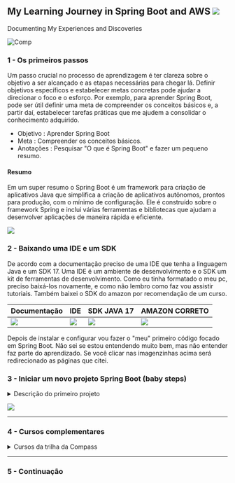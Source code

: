 
## My Learning Journey in Spring Boot and AWS    ![](https://img.shields.io/badge/data-05%2F04-lightgrey)                                                     
Documenting My Experiences and Discoveries

![Comp](https://user-images.githubusercontent.com/113571898/230207820-c692edfd-04e1-47bf-a176-4252bf27fe9a.png)

### 1 - Os primeiros passos  
Um passo crucial no processo de aprendizagem é ter clareza sobre o objetivo a ser alcançado e as etapas necessárias para chegar lá. Definir objetivos específicos e estabelecer metas concretas pode ajudar a direcionar o foco e o esforço. Por exemplo, para aprender Spring Boot, pode ser útil definir uma meta de compreender os conceitos básicos e, a partir daí, estabelecer tarefas práticas que me ajudem a consolidar o conhecimento adquirido.
- Objetivo : Aprender Spring Boot
- Meta : Compreender os conceitos básicos.
- Anotações : Pesquisar "O que é Spring Boot" e fazer um pequeno resumo.

#### Resumo

Em um super resumo o Spring Boot é um framework para criação de aplicativos Java que simplifica  a criação de aplicativos autônomos, prontos para produção, com o mínimo de configuração. Ele é construído sobre o framework Spring e inclui várias ferramentas e bibliotecas que ajudam a desenvolver aplicações de maneira rápida e eficiente. 


![](https://img.shields.io/badge/data-06%2F04-lightgrey)
### 2 - Baixando uma IDE e um SDK

De acordo com a documentação preciso de uma IDE que tenha a linguagem Java e um SDK 17. Uma IDE é um ambiente de desenvolvimento e o SDK um kit de ferramentas de desenvolvimento. Como eu tinha formatado o meu pc, preciso baixá-los novamente, e como não lembro como faz vou assistir tutoriais. Também baixei o SDK do amazon por recomendação de um curso.


 | Documentação | IDE                                                        |  SDK JAVA 17                                                     |  AMAZON CORRETO            |
 |--------------|------------------------------------------------------------|------------------------------------------------------------------|----------------------------|
 | <div><a href="https://spring.io/quickstart" target="_blank"><img src="https://img.shields.io/badge/Spring-6DB33F?style=for-the-badge&logo=spring&logoColor=white" target="_blank"></a></div>|<div><a href="https://code.visualstudio.com/" target="_blank"><img src="https://img.shields.io/badge/VSCode-0078D4?style=for-the-badge&logo=visual%20studio%20code&logoColor=white" target="_blank"></a></div>|<div><a href="https://www.oracle.com/java/technologies/downloads/#jdk17-windows" target="_blank"><img src="https://img.shields.io/badge/Oracle-F80000?style=for-the-badge&logo=oracle&logoColor=black" target="_blank"></a></div>|<div><a href="https://aws.amazon.com/pt/corretto/?filtered-posts.sort-by=item.additionalFields.createdDate&filtered-posts.sort-order=desc" target="_blank"><img src="https://img.shields.io/badge/Amazon%20AWS-232F3E.svg?style=for-the-badge&logo=Amazon-AWS&logoColor=white " target="_blank"></a></div>|
 
 Depois de instalar e configurar vou fazer o "meu" primeiro código focado em Spring Boot. Não sei se estou entendendo muito bem, mas não entender faz parte do aprendizado. Se você clicar nas imagenzinhas acima será redirecionado as páginas que citei.
 

### 3 - Iniciar um novo projeto Spring Boot (baby steps) 
<details>

<summary> Descrição do primeiro projeto </summary>

 #### PASSO 1 - CRIAR

- Cliquei nesse link https://start.spring.io/ 
- Configurei como no gif abaixo

![spring](https://user-images.githubusercontent.com/113571898/230308331-00561c79-abbd-4bdf-bb43-cff0b0368543.gif)

- Cliquei em 'ADD DEPENDENCIES' e selecionei Spring Web
- Depois apertei 'CTROL' + 'ENTER'
- Salvei o arquivo 'demo.zip' e extrai seu conteúdo
#### PASSO 2 - MODIFICAR

- Abri a IDE, selecionei a pasta demo e localizei o arquivo ``DemoApplication.java`` na ``src/main/java/com/example/demo``
- Subistitui o que estava no arquivo por este código abaixo

```` java
package com.example.demo;
import org.springframework.boot.SpringApplication;
import org.springframework.boot.autoconfigure.SpringBootApplication;
import org.springframework.web.bind.annotation.GetMapping;
import org.springframework.web.bind.annotation.RequestParam;
import org.springframework.web.bind.annotation.RestController;

@SpringBootApplication
@RestController
public class DemoApplication {
    public static void main(String[] args) {
      SpringApplication.run(DemoApplication.class, args);
    }
    @GetMapping("/hello")
    public String hello(@RequestParam(value = "name", defaultValue = "World") String name) {
      return String.format("Hello %s!", name);
    }
}
````
#### PASSO 3 - TESTAR

- Abri o Prompt e entrei na pasta demo
- Coloquei esta linha dde comando para executar o projeto
```` java
.\gradlew.bat bootRun
````
- Esta foi a minha saída

![image](https://user-images.githubusercontent.com/113571898/230321526-047ae12f-aa77-42bf-a370-1a836b4120d8.png)
 
- Abri meu navegador e na barra de endereço na parte superior digitei `http://localhost:8080/hello`
- Olha só, temos um belo Hello World! 

![image](https://user-images.githubusercontent.com/113571898/230323688-6d1c3008-e996-4ebe-8db6-e7971e809894.png)

- Coloquei `?name=` no final do endereço e olhe só

![image](https://user-images.githubusercontent.com/113571898/230323529-742726d5-e135-4fc6-b58f-483ccab7815a.png)

</details>

![](https://img.shields.io/badge/data-15%2F05-lightgrey)

-----
### 4 - Cursos complementares 
<details>

<summary> Cursos da trilha da Compass </summary>
 
  > Vou fazer uma pausa no Spring para focar nos cursos das Sprints.
 
  <details>

  <summary> WEEK I </summary>
   
- Cursos complementares que fiz durante o percurso de aprendizado
   
  - [ Agile Scrum and Kanban](https://github.com/CristinaKulczynski/MyLearningJourneyInSpringBootAndAWS/blob/c107dad229700d19e70c437e9f1a80d5c700e6c9/Courses/WEEK%20I/Agile%20Scrum%20and%20Kanban.md)
   
  - [ Cyber Security](https://github.com/CristinaKulczynski/MyLearningJourneyInSpringBootAndAWS/blob/c107dad229700d19e70c437e9f1a80d5c700e6c9/Courses/WEEK%20I/Cyber%20Security.md)
   
  - [	Git Complete ](https://github.com/CristinaKulczynski/MyLearningJourneyInSpringBootAndAWS/blob/c107dad229700d19e70c437e9f1a80d5c700e6c9/Courses/WEEK%20I/Git%20Complete.md)
   
  - [ Optional AWS ](https://github.com/CristinaKulczynski/MyLearningJourneyInSpringBootAndAWS/blob/c107dad229700d19e70c437e9f1a80d5c700e6c9/Courses/WEEK%20I/Optional%20AWS.md)
  </details>
 
</details>

-----

### 5 - Continuação
